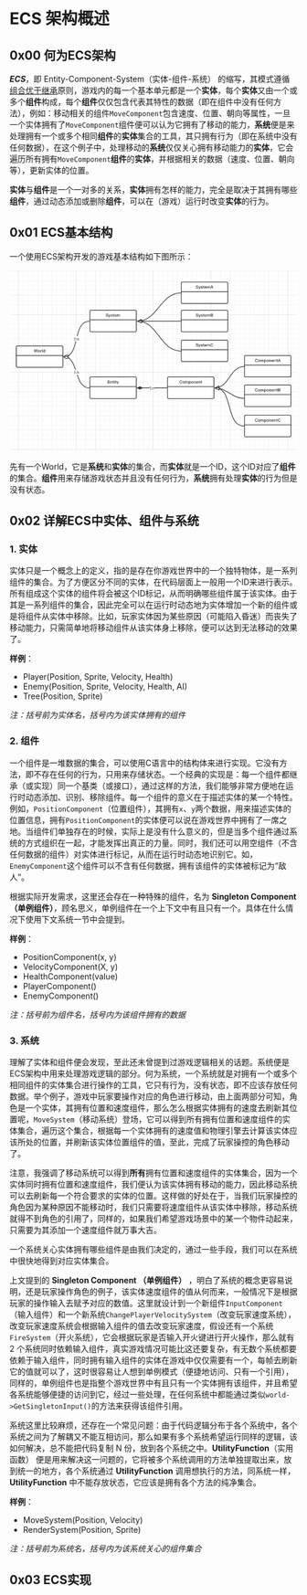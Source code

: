 # ECS 架构概述

## 0x00 何为ECS架构

***ECS***，即 Entity-Component-System（实体-组件-系统） 的缩写，其模式遵循[组合优于继承](https://en.wikipedia.org/wiki/Composition_over_inheritance)原则，游戏内的每一个基本单元都是一个**实体**，每个**实体**又由一个或多个**组件**构成，每个**组件**仅仅包含代表其特性的数据（即在组件中没有任何方法），例如：移动相关的组件`MoveComponent`包含速度、位置、朝向等属性，一旦一个实体拥有了`MoveComponent`组件便可以认为它拥有了移动的能力，**系统**便是来处理拥有一个或多个相同**组件**的**实体**集合的工具，其只拥有行为（即在系统中没有任何数据），在这个例子中，处理移动的**系统**仅仅关心拥有移动能力的**实体**，它会遍历所有拥有`MoveComponent`**组件**的**实体**，并根据相关的数据（速度、位置、朝向等），更新实体的位置。

**实体**与**组件**是一个一对多的关系，**实体**拥有怎样的能力，完全是取决于其拥有哪些**组件**，通过动态添加或删除**组件**，可以在（游戏）运行时改变**实体**的行为。

## 0x01 ECS基本结构

一个使用ECS架构开发的游戏基本结构如下图所示：

![](./Images/Ecs_arch.png)

先有一个World，它是**系统**和**实体**的集合，而**实体**就是一个ID，这个ID对应了**组件**的集合。**组件**用来存储游戏状态并且没有任何行为，**系统**拥有处理**实体**的行为但是没有状态。

## 0x02 详解ECS中实体、组件与系统 

### 1. 实体

实体只是一个概念上的定义，指的是存在你游戏世界中的一个独特物体，是一系列组件的集合。为了方便区分不同的实体，在代码层面上一般用一个ID来进行表示。所有组成这个实体的组件将会被这个ID标记，从而明确哪些组件属于该实体。由于其是一系列组件的集合，因此完全可以在运行时动态地为实体增加一个新的组件或是将组件从实体中移除。比如，玩家实体因为某些原因（可能陷入昏迷）而丧失了移动能力，只需简单地将移动组件从该实体身上移除，便可以达到无法移动的效果了。



**样例**：

- Player(Position, Sprite, Velocity, Health)
- Enemy(Position, Sprite, Velocity, Health, AI)
- Tree(Position, Sprite)

*注：括号前为实体名，括号内为该实体拥有的组件*



### 2. 组件

一个组件是一堆数据的集合，可以使用C语言中的结构体来进行实现。它没有方法，即不存在任何的行为，只用来存储状态。一个经典的实现是：每一个组件都继承（或实现）同一个基类（或接口），通过这样的方法，我们能够非常方便地在运行时动态添加、识别、移除组件。每一个组件的意义在于描述实体的某一个特性。例如，`PositionComponent`（位置组件），其拥有`x`、`y`两个数据，用来描述实体的位置信息，拥有`PositionComponent`的实体便可以说在游戏世界中拥有了一席之地。当组件们单独存在的时候，实际上是没有什么意义的，但是当多个组件通过系统的方式组织在一起，才能发挥出真正的力量。同时，我们还可以用空组件（不含任何数据的组件）对实体进行标记，从而在运行时动态地识别它。如，`EnemyComponent`这个组件可以不含有任何数据，拥有该组件的实体被标记为“敌人”。



根据实际开发需求，这里还会存在一种特殊的组件，名为 **Singleton Component （单例组件）**，顾名思义，单例组件在一个上下文中有且只有一个。具体在什么情况下使用下文系统一节中会提到。 



**样例**：

- PositionComponent(x, y)
- VelocityComponent(X, y)
- HealthComponent(value)
- PlayerComponent()
- EnemyComponent()

*注：括号前为组件名，括号内为该组件拥有的数据*



### 3. 系统

理解了实体和组件便会发现，至此还未曾提到过游戏逻辑相关的话题。系统便是ECS架构中用来处理游戏逻辑的部分。何为系统，一个系统就是对拥有一个或多个相同组件的实体集合进行操作的工具，它只有行为，没有状态，即不应该存放任何数据。举个例子，游戏中玩家要操作对应的角色进行移动，由上面两部分可知，角色是一个实体，其拥有位置和速度组件，那么怎么根据实体拥有的速度去刷新其位置呢，`MoveSystem`（移动系统）登场，它可以得到所有拥有位置和速度组件的实体集合，遍历这个集合，根据每一个实体拥有的速度值和物理引擎去计算该实体应该所处的位置，并刷新该实体位置组件的值，至此，完成了玩家操控的角色移动了。

注意，我强调了移动系统可以得到**所有**拥有位置和速度组件的实体集合，因为一个实体同时拥有位置和速度组件，我们便认为该实体拥有移动的能力，因此移动系统可以去刷新每一个符合要求的实体的位置。这样做的好处在于，当我们玩家操控的角色因为某种原因不能移动时，我们只需要将速度组件从该实体中移除，移动系统就得不到角色的引用了，同样的，如果我们希望游戏场景中的某一个物件动起来，只需要为其添加一个速度组件就万事大吉。

一个系统关心实体拥有哪些组件是由我们决定的，通过一些手段，我们可以在系统中很快地得到对应实体集合。

上文提到的  **Singleton Component （单例组件）** ，明白了系统的概念更容易说明，还是玩家操作角色的例子，该实体速度组件的值从何而来，一般情况下是根据玩家的操作输入去赋予对应的数值。这里就设计到一个新组件`InputComponent`（输入组件）和一个新系统`ChangePlayerVelocitySystem`（改变玩家速度系统），改变玩家速度系统会根据输入组件的值去改变玩家速度，假设还有一个系统`FireSystem`（开火系统），它会根据玩家是否输入开火键进行开火操作，那么就有 2 个系统同时依赖输入组件，真实游戏情况可能比这还要复杂，有无数个系统都要依赖于输入组件，同时拥有输入组件的实体在游戏中仅仅需要有一个，每帧去刷新它的值就可以了，这时很容易让人想到单例模式（便捷地访问、只有一个引用），同样的，单例组件也是指整个游戏世界中有且只有一个实体拥有该组件，并且希望各系统能够便捷的访问到它，经过一些处理，在任何系统中都能通过类似`world->GetSingletonInput()`的方法来获得该组件引用。

系统这里比较麻烦，还存在一个常见问题：由于代码逻辑分布于各个系统中，各个系统之间为了解耦又不能互相访问，那么如果有多个系统希望运行同样的逻辑，该如何解决，总不能把代码复制 N 份，放到各个系统之中。**UtilityFunction**（实用函数） 便是用来解决这一问题的，它将被多个系统调用的方法单独提取出来，放到统一的地方，各个系统通过 **UtilityFunction** 调用想执行的方法，同系统一样， **UtilityFunction** 中不能存放状态，它应该是拥有各个方法的纯净集合。



**样例**：

- MoveSystem(Position, Velocity)
- RenderSystem(Position, Sprite)

*注：括号前为系统名，括号内为该系统关心的组件集合*

## 0x03 ECS实现



